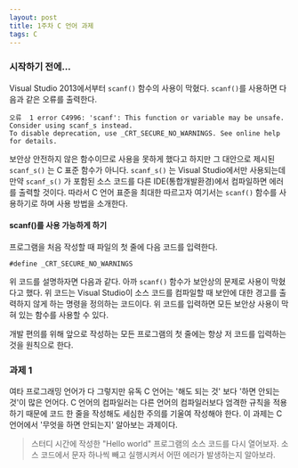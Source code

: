 ```yaml
---
layout: post
title: 1주차 C 언어 과제
tags: C
---
```


### 시작하기 전에...

Visual Studio 2013에서부터 ```scanf()``` 함수의 사용이 막혔다. ```scanf()```를 사용하면 다음과 같은 오류를 출력한다.

	오류	1 error C4996: 'scanf': This function or variable may be unsafe.
	Consider using scanf_s instead.
	To disable deprecation, use _CRT_SECURE_NO_WARNINGS. See online help for details.

보안상 안전하지 않은 함수이므로 사용을 못하게 했다고 하지만 그 대안으로 제시된 ```scanf_s()``` 는 C 표준 함수가 아니다. ```scanf_s()``` 는 Visual Studio에서만 사용되는데 만약 ```scanf_s()``` 가 포함된 소스 코드를 다른 IDE(통합개발환경)에서 컴파일하면 에러를 출력할 것이다. 따라서 C 언어 표준을 최대한 따르고자 여기서는 ```scanf()``` 함수를 사용하기로 하며 사용 방법을 소개한다.

#### scanf()를 사용 가능하게 하기

프로그램을 처음 작성할 때 파일의 첫 줄에 다음 코드를 입력한다.

```
#define _CRT_SECURE_NO_WARNINGS
```

위 코드를 설명하자면 다음과 같다. 아까 ```scanf()``` 함수가 보안상의 문제로 사용이 막혔다고 했다. 위 코드는 Visual Studio이 소스 코드를 컴파일할 때 보안에 대한 경고를 출력하지 않게 하는 명령을 정의하는 코드이다. 위 코드를 입력하면 모든 보안상 사용이 막혀 있는 함수를 사용할 수 있다.

개발 편의를 위해 앞으로 작성하는 모든 프로그램의 첫 줄에는 항상 저 코드를 입력하는 것을 원칙으로 한다.

### 과제 1

여타 프로그래밍 언어가 다 그렇지만 유독 C 언어는 '해도 되는 것' 보다 '하면 안되는 것'이 많은 언어다. C 언어의 컴파일러는 다른 언어의 컴파일러보다 엄격한 규칙을 적용하기 때문에 코드 한 줄을 작성해도 세심한 주의를 기울여 작성해야 한다. 이 과제는 C 언어에서 '무엇을 하면 안되는지' 알아보는 과제이다.

> 스터디 시간에 작성한 "Hello world" 프로그램의 소스 코드를 다시 열어보자. 소스 코드에서 문자 하나씩 빼고 실행시켜서 어떤 에러가 발생하는지 알아보라.

